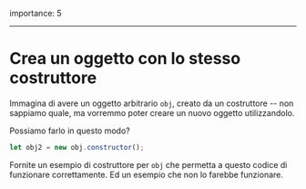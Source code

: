 importance: 5

---

# Crea un oggetto con lo stesso costruttore

Immagina di avere un oggetto arbitrario `obj`, creato da un costruttore -- non sappiamo quale, ma vorremmo poter creare un nuovo oggetto utilizzandolo.

Possiamo farlo in questo modo?

```js
let obj2 = new obj.constructor();
```

Fornite un esempio di costruttore per `obj` che permetta a questo codice di funzionare correttamente. Ed un esempio che non lo farebbe funzionare.
